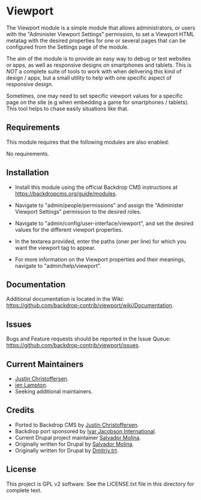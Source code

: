 Viewport
======================

The Viewport module is a simple module that allows administrators, or users
with the "Administer Viewport Settings" permission, to set a Viewport HTML
metatag with the desired properties for one or several pages that can be
configured from the Settings page of the module.

The aim of the module is to provide an easy way to debug or test websites or
apps, as well as responsive designs on smartphones and tablets. This is *NOT* a
complete suite of tools to work with when delivering this kind of design / apps,
but a small utility to help with one specific aspect of responsive design.

Sometimes, one may need to set specific viewport values for a specific page on
the site (e.g when embedding a game for smartphones / tablets). This tool
helps to chase easily situations like that.

Requirements
------------

This module requires that the following modules are also enabled:

No requirements.

Installation
------------

- Install this module using the official Backdrop CMS instructions at
  https://backdropcms.org/guide/modules.

- Navigate to "admin/people/permissions" and assign
     the "Administer Viewport Settings" permission to the desired roles.

- Navigate to "admin/config/user-interface/viewport", and set the desired
     values for the different viewport properties.

- In the textarea provided, enter the paths (oner per line) for which you
     want the viewport tag to appear.

- For more information on the Viewport properties and their meanings,
     navigate to "admin/help/viewport".

Documentation
-------------

Additional documentation is located in the Wiki:
https://github.com/backdrop-contrib/viewport/wiki/Documentation.

Issues
------

Bugs and Feature requests should be reported in the Issue Queue:
https://github.com/backdrop-contrib/viewport/issues.

Current Maintainers
-------------------

- [Justin Christoffersen](https://github.com/larsdesigns).
- [jen Lampton](https://github.com/jenlampton).
- Seeking additional maintainers.

Credits
-------

- Ported to Backdrop CMS by [Justin Christoffersen](https://github.com/larsdesigns).
- Backdrop port sponsored by [Ivar Jacobson International](https://www.ivarjacobson.com).
- Current Drupal project maintainer [Salvador Molina](salvador.molinamoreno@codeenigma.com).
- Originally written for Drupal by [Salvador Molina](salvador.molinamoreno@codeenigma.com).
- Originally written for Drupal by [Dmitriy.trt](https://www.drupal.org/u/dmitriytrt).

License
-------

This project is GPL v2 software.
See the LICENSE.txt file in this directory for complete text.

